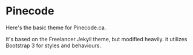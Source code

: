 Pinecode
=========================

Here's the basic theme for Pinecode.ca.

It's based on the Freelancer Jekyll theme, but modified heavily. it utilizes Bootstrap 3 for styles and behaviours.
